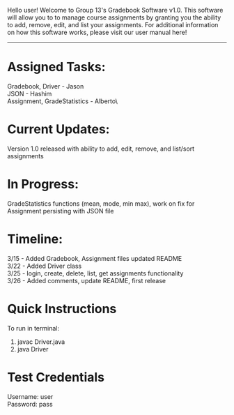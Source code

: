 Hello user! Welcome to Group 13's Gradebook Software v1.0. This software will allow you to to manage course assignments by granting you the ability to add, remove, edit, and list your assignments. For additional information on how this software works, please visit our user manual here!

***

# Assigned Tasks: 
Gradebook, Driver - Jason\
JSON - Hashim\
Assignment, GradeStatistics - Alberto\

# Current Updates:
Version 1.0 released with ability to add, edit, remove, and list/sort assignments

# In Progress:
GradeStatistics functions (mean, mode, min max), work on fix for Assignment persisting with JSON file

# Timeline:
3/15 - Added Gradebook, Assignment files updated README\
3/22 - Added Driver class\
3/25 - login, create, delete, list, get assignments functionality\
3/26 - Added comments, update README, first release

# Quick Instructions
To run in terminal: 
1. javac Driver.java
2. java Driver

# Test Credentials
Username: user\
Password: pass

